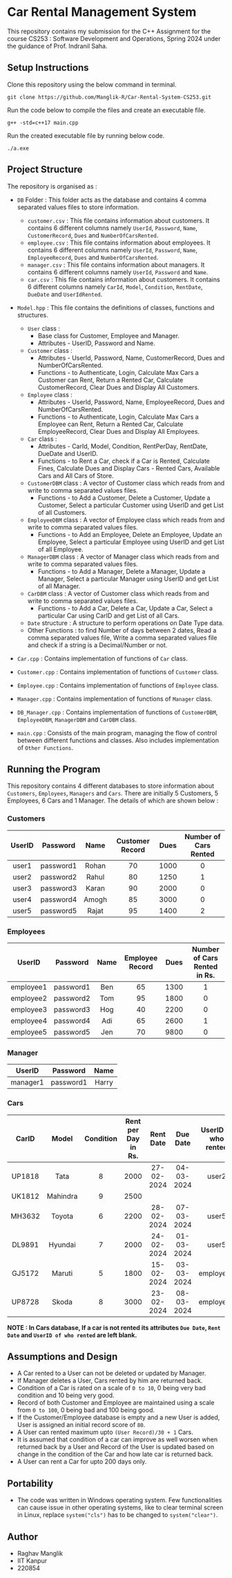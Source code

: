 # Car Rental Management System
This repository contains my submission for the C++ Assignment for the course CS253 : Software Development and Operations, Spring 2024 under the guidance of Prof. Indranil Saha.

## Setup Instructions
Clone this repository using the below command in terminal.
```
git clone https://github.com/Manglik-R/Car-Rental-System-CS253.git
```
Run the code below to compile the files and create an executable file.
```
g++ -std=c++17 main.cpp
```
Run the created executable file by running below code.
```
./a.exe
```

## Project Structure

The repository is organised as : 
- `DB` Folder : This folder acts as the database and contains 4 comma separated values files to store information.
  - `customer.csv` : This file contains information about customers. It contains 6 different columns namely `UserId`, `Password`, `Name`, `CustomerRecord`, `Dues` and `NumberOfCarsRented`.
  - `employee.csv` : This file contains information about employees. It contains 6 different columns namely `UserId`, `Password`, `Name`, `EmployeeRecord`, `Dues` and `NumberOfCarsRented`.
  - `manager.csv` : This file contains information about managers. It contains 6 different columns namely `UserId`, `Password` and `Name`.
  - `car.csv` : This file contains information about customers. It contains 6 different columns namely `CarId`, `Model`, `Condition`, `RentDate`, `DueDate` and `UserIdRented`.

- `Model.hpp` : This file contains the definitions of classes, functions and structures.
  - `User` class :
    - Base class for Customer, Employee and Manager.
    - Attributes - UserID, Password and Name.
  - `Customer` class :
    - Attributes - UserId, Password, Name, CustomerRecord, Dues and NumberOfCarsRented.
    - Functions - to Authenticate, Login, Calculate Max Cars a Customer can Rent, Return a Rented Car, Calculate CustomerRecord, Clear Dues and Display All Customers.
  - `Employee` class :
    - Attributes - UserId, Password, Name, EmployeeRecord, Dues and NumberOfCarsRented.
    - Functions - to Authenticate, Login, Calculate Max Cars a Employee can Rent, Return a Rented Car, Calculate EmployeeRecord, Clear Dues and Display All Employees.
  - `Car` class :
    - Attributes - CarId, Model, Condition, RentPerDay, RentDate, DueDate and UserID.
    - Functions - to Rent a Car, check if a Car is Rented, Calculate Fines, Calculate Dues and Display Cars - Rented Cars, Available Cars and All Cars of Store. 
  - `CustomerDBM` class : A vector of Customer class which reads from and write to comma separated values files.
    - Functions - to Add a Customer, Delete a Customer, Update a Customer, Select a particular Customer using UserID and get List of all Customers.
  - `EmployeeDBM` class : A vector of Employee class which reads from and write to comma separated values files.
    - Functions - to Add an Employee, Delete an Employee, Update an Employee, Select a particular Employee using UserID and get List of all Employee.
  - `ManagerDBM` class : A vector of Manager class which reads from and write to comma separated values files.
    - Functions - to Add a Manager, Delete a Manager, Update a Manager, Select a particular Manager using UserID and get List of all Manager.
  - `CarDBM` class : A vector of Customer class which reads from and write to comma separated values files.
    - Functions - to Add a Car, Delete a Car, Update a Car, Select a particular Car using CarID and get List of all Cars.
  - `Date` structure : A structure to perform operations on Date Type data.
  - Other Functions : to find Number of days between 2 dates, Read a comma separated values file, Write a comma separated values file and check if a string is a Decimal/Number or not.

- `Car.cpp` : Contains implementation of functions of `Car` class.
- `Customer.cpp` : Contains implementation of functions of `Customer` class.
- `Employee.cpp` : Contains implementation of functions of `Employee` class.
- `Manager.cpp` : Contains implementation of functions of `Manager` class.
- `DB_Manager.cpp` : Contains implementation of functions of `CustomerDBM`, `EmployeeDBM`, `ManagerDBM` and `CarDBM` class.
- `main.cpp` : Consists of the main program, managing the flow of control between different functions and classes. Also includes implementation of `Other Functions`.


## Running the Program
This repository contains 4 different databases to store information about `Customers`, `Employees`, `Managers` and `Cars`.
There are initially 5 Customers, 5 Employees, 6 Cars and 1 Manager. The details of which are shown below :

### Customers
| UserID  | Password | Name  | Customer Record |  Dues  | Number of Cars Rented |
| :-------------: | :-------------: | :-------------: | :-------------: | :-------------: | :-------------: |
| user1 | password1  | Rohan | 70 | 1000 | 0 |
| user2 | password2  | Rahul | 80 | 1250 | 1 |
| user3 | password3  | Karan | 90 | 2000 | 0 |
| user4 | password4  | Amogh | 85 | 3000 | 0 |
| user5 | password5  | Rajat | 95 | 1400 | 2 |

### Employees
| UserID  | Password | Name  | Employee Record |  Dues  | Number of Cars Rented in Rs. |
| :-------------: | :-------------: | :-------------: | :-------------: | :-------------: | :-------------: |
| employee1 | password1  | Ben | 65 | 1300 | 1 |
| employee2 | password2  | Tom | 95 | 1800 | 0 |
| employee3 | password3  | Hog | 40 | 2200 | 0 |
| employee4 | password4  | Adi | 65 | 2600 | 1 |
| employee5 | password5  | Jen | 70 | 9800 | 0 |

### Manager
| UserID  | Password | Name  |
| :-------------: | :-------------: | :-------------: |
| manager1 | password1  | Harry |

### Cars
| CarID  | Model | Condition  | Rent per Day in Rs. |  Rent Date  | Due Date | UserID of who rented |
| :-------------: | :-------------: | :-------------: | :-------------: | :-------------: | :-----------: | :-----------: |
| UP1818 | Tata | 8 | 2000 | 27-02-2024 | 04-03-2024 | user2 |
| UK1812 | Mahindra | 9 | 2500 |  |  |  |
| MH3632 | Toyota | 6 | 2200 | 28-02-2024 | 07-03-2024 | user5 |
| DL9891 | Hyundai | 7 | 2000 | 24-02-2024 | 01-03-2024 | user5 |
| GJ5172 | Maruti | 5 | 1800 | 15-02-2024 | 03-03-2024 | employee1 |
| UP8728 | Skoda | 8 | 3000 | 23-02-2024 | 08-03-2024 | employee4 |

**NOTE : In Cars database, If a car is not rented its attributes `Due Date`, `Rent Date` and `UserID of who rented` are left blank.**

## Assumptions and Design 

- A Car rented to a User can not be deleted or updated by Manager.
- If Manager deletes a User, Cars rented by him are returned back.
- Condition of a Car is rated on a scale of `0 to 10`, 0 being very bad condition and 10 being very good.
- Record of both Customer and Employee are maintained using a scale from `0 to 100`, 0 being bad and 100 being good.
-  If the Customer/Employee database is empty and a new User is added, User is assigned an initial record score of `80`.
- A User can rented maximum upto `(User Record)/30 + 1` Cars.
- It is assumed that condition of a car can improve as well worsen when returned back by a User and Record of the User is updated based on change in the condition of the Car and how late car is returned back.
- A User can rent a Car for upto 200 days only.

## Portability 

- The code was written in Windows operating system. Few functionalities can cause issue in other operating systems, like to clear terminal screen in Linux, replace `system("cls")` has to be changed to `system("clear")`.

## Author
- Raghav Manglik
- IIT Kanpur
- 220854 




